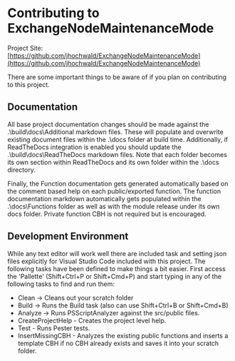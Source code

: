 # Contributing to ExchangeNodeMaintenanceMode

Project Site: [https://github.com/jhochwald/ExchangeNodeMaintenanceMode](https://github.com/jhochwald/ExchangeNodeMaintenanceMode)

There are some important things to be aware of if you plan on contributing to this project.

## Documentation
All base project documentation changes should be made against the .\build\docs\Additional markdown files. These will populate and overwrite existing document files within the .\docs folder at build time. Additionally, if ReadTheDocs integration is enabled you should update the .\build\docs\ReadTheDocs markdown files. Note that each folder becomes its own section within ReadTheDocs and its own folder within the .\docs directory.

Finally, the Function documentation gets generated automatically based on the comment based help on each public/exported function. The function documentation markdown automatically gets populated within the .\docs\Functions folder as well as with the module release under its own docs folder. Private function CBH is not required but is encouraged.

## Development Environment
While any text editor will work well there are included task and setting json files explicitly for Visual Studio Code included with this project. The following tasks have been defined to make things a bit easier. First access the 'Pallette' (Shift+Ctrl+P or Shift+Cmd+P)  and start typing in any of the following tasks to find and run them:

- Clean -> Cleans out your scratch folder
- Build -> Runs the Build task (also can use Shift+Ctrl+B or Shift+Cmd+B)
- Analyze -> Runs PSScriptAnalyzer against the src/public files.
- CreateProjectHelp - Creates the project level help.
- Test - Runs Pester tests.
- InsertMissingCBH - Analyzes the existing public functions and inserts a template CBH if no CBH already exists and saves it into your scratch folder.

